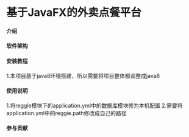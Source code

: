 # 基于JavaFX的外卖点餐平台

#### 介绍
#### 软件架构
#### 安装教程

1.本项目基于java8环境搭建，所以需要将项目整体都调整成java8

#### 使用说明

1.将reggle模块下的application.yml中的数据库模块修为本机配置
2.需要将application.yml中的reggie.path修改成自己的路径
#### 参与贡献